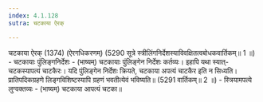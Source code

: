 ```yaml
---
index: 4.1.128
sutra: चटकाया ऐरक्

---
```

 चटकाया ऐरक् (1374) (ऐरगधिकरणम्) (5290 सूत्रे स्त्रीलिंगनिर्देशस्याविवक्षितत्वबोधकवार्तिकम्॥ 1 ॥) - चटकायाः पुंलिङ्गनिर्देशः - (भाष्यम्) चटकायाः पुंलिङ्गेन निर्देशः कर्तव्यः। इहापि यथा स्यात्-चटकस्यापत्यं चाटकैरः। यदि पुंलिङ्गेन निर्देशः क्रियते, चटकाया अपत्यं चाटकैर इति न सिध्यति। प्रातिपदिकग्रहणे लिङ्गविशिष्टस्यापि ग्रहणं भवतीत्येवं भविष्यति॥ (5291 वार्तिकम्॥ 2 ॥) - स्त्रियामपत्ये लुग्वक्तव्यः - (भाष्यम्) चटकाया आपत्यं चटका॥ 
